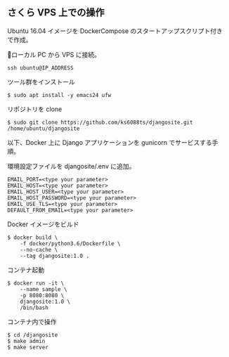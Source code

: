 ## さくら VPS 上での操作

Ubuntu 16.04 イメージを DockerCompose のスタートアップスクリプト付きで作成。  

ローカル PC から VPS に接続。
```
ssh ubuntu@IP_ADDRESS
```

ツール群をインストール
```
$ sudo apt install -y emacs24 ufw
```

リポジトリを clone
```
$ sudo git clone https://github.com/ks6088ts/djangosite.git /home/ubuntu/djangosite
```

以下、Docker 上に Django アプリケーションを gunicorn でサービスする手順。  

環境設定ファイルを djangosite/.env に追加。

```
EMAIL_PORT=<type your parameter>
EMAIL_HOST=<type your parameter>
EMAIL_HOST_USER=<type your parameter>
EMAIL_HOST_PASSWORD=<type your parameter>
EMAIL_USE_TLS=<type your parameter>
DEFAULT_FROM_EMAIL=<type your parameter>
```

Docker イメージをビルド

```
$ docker build \
    -f docker/python3.6/Dockerfile \
    --no-cache \
    --tag djangosite:1.0 .
```

コンテナ起動

```
$ docker run -it \
    --name sample \
    -p 8080:8080 \
    djangosite:1.0 \
    /bin/bash
```

コンテナ内で操作

```
$ cd /djangosite
$ make admin
$ make server
```